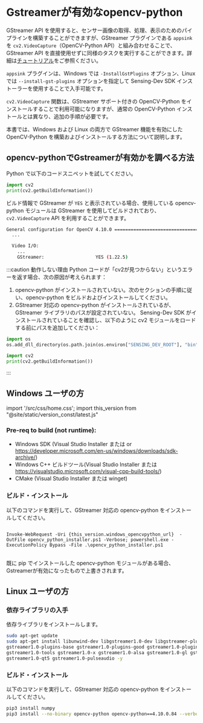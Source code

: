 # Gstreamerが有効なopencv-python

GStreamer API を使用すると、センサー画像の取得、処理、表示のためのパイプラインを構築することができますが、GStreamer プラグインである `appsink` を `cv2.VideoCapture`（OpenCV-Python API）と組み合わせることで、GStreamer API を直接使用せずに同様のタスクを実行することができます。詳細は[チュートリアル](../../tutorials/gstreamer/display-image.mdx)をご参照ください。

`appsink` プラグインは、Windows では `-InstallGstPlugins` オプション、Linux では `--install-gst-plugins` オプションを指定して Sensing-Dev SDK インストーラーを使用することで入手可能です。

`cv2.VideoCapture` 関数は、GStreamer サポート付きの OpenCV-Python をインストールすることで利用可能になりますが、通常の OpenCV-Python インストールとは異なり、追加の手順が必要です。

本書では、Windows および Linux の両方で GStreamer 機能を有効にした OpenCV-Python を構築およびインストールする方法について説明します。

## opencv-pythonでGstreamerが有効かを調べる方法

Python で以下のコードスニペットを試してください。

```python
import cv2
print(cv2.getBuildInformation())
```

ビルド情報で GStreamer が `YES` と表示されている場合、使用している opencv-python モジュールは GStreamer を使用してビルドされており、`cv2.VideoCapture` API を利用することができます。

```bash
General configuration for OpenCV 4.10.0 =====================================
  ...

  Video I/O:
    ...
    GStreamer:                   YES (1.22.5)

```

:::caution 動作しない理由
Python コードが「cv2が見つからない」というエラーを返す場合、次の原因が考えられます：
1. opencv-python がインストールされていない。次のセクションの手順に従い、opencv-python をビルドおよびインストールしてください。
2. GStreamer 対応の opencv-python がインストールされているが、GStreamer ライブラリのパスが設定されていない。
Sensing-Dev SDK がインストールされていることを確認し、以下のように cv2 モジュールをロードする前にパスを追加してください：
```python
import os
os.add_dll_directory(os.path.join(os.environ["SENSING_DEV_ROOT"], "bin"))

import cv2
print(cv2.getBuildInformation())
```
:::

## Windows ユーザの方

import '/src/css/home.css';
import this_version from "@site/static/version_const/latest.js"

### Pre-req to build (not runtime):

* Windows SDK (Visual Studio Installer または or https://developer.microsoft.com/en-us/windows/downloads/sdk-archive/)
* Windows C++ ビルドツール(Visual Studio Installer または https://visualstudio.microsoft.com/visual-cpp-build-tools/)
* CMake (Visual Studio Installer または winget)

### ビルド・インストール

以下のコマンドを実行して、GStreamer 対応の opencv-python をインストールしてください。

<pre>
<code class="language-powershell">
Invoke-WebRequest -Uri {this_version.windows_opencvpython_url}  -OutFile opencv_python_installer.ps1 -Verbose; powershell.exe -ExecutionPolicy Bypass -File .\opencv_python_installer.ps1
</code>
</pre>

既に pip でインストールした opencv-python モジュールがある場合、Gstreamerが有効になったもので上書きされます。

## Linux ユーザの方

### 依存ライブラリの入手

依存ライブラリをインストールします。

``` bash
sudo apt-get update
sudo apt-get install libunwind-dev libgstreamer1.0-dev libgstreamer-plugins-base1.0-dev libgstreamer-plugins-bad1.0-dev \
gstreamer1.0-plugins-base gstreamer1.0-plugins-good gstreamer1.0-plugins-bad gstreamer1.0-plugins-ugly gstreamer1.0-libav \
gstreamer1.0-tools gstreamer1.0-x gstreamer1.0-alsa gstreamer1.0-gl gstreamer1.0-gtk3 \
gstreamer1.0-qt5 gstreamer1.0-pulseaudio -y
```

### ビルド・インストール

以下のコマンドを実行して、GStreamer 対応の opencv-python をインストールしてください。

```bash
pip3 install numpy
pip3 install --no-binary opencv-python opencv-python==4.10.0.84 --verbose
```